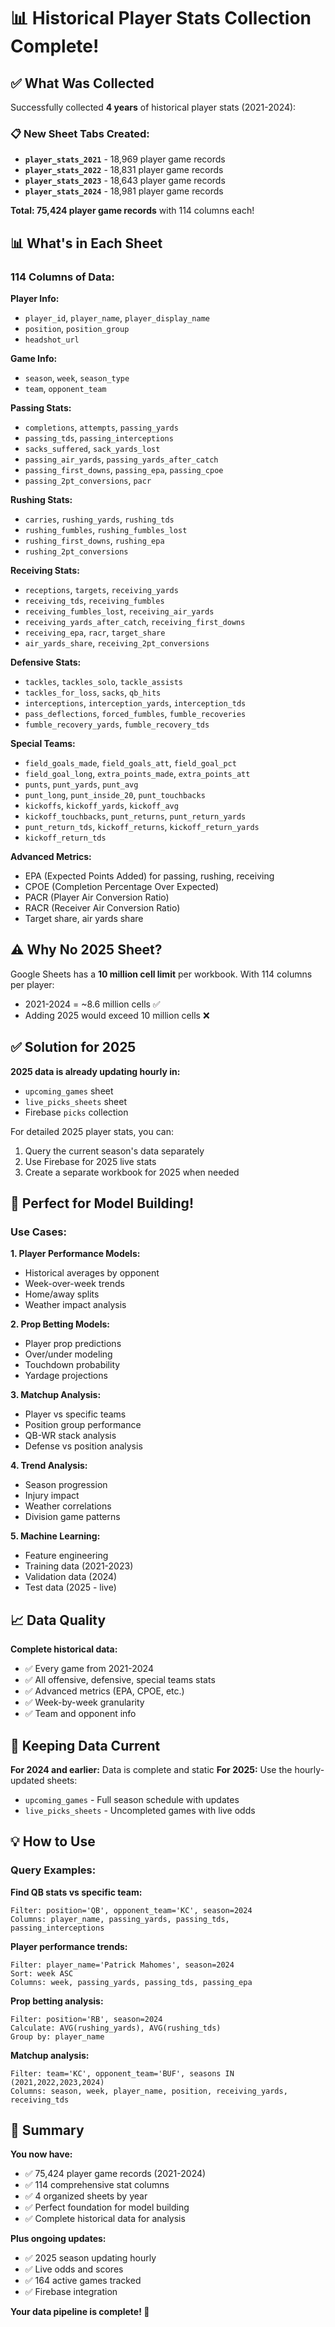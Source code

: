 # 📊 Historical Player Stats Collection Complete!

## ✅ What Was Collected

Successfully collected **4 years** of historical player stats (2021-2024):

### 📋 New Sheet Tabs Created:
- **`player_stats_2021`** - 18,969 player game records
- **`player_stats_2022`** - 18,831 player game records  
- **`player_stats_2023`** - 18,643 player game records
- **`player_stats_2024`** - 18,981 player game records

**Total: 75,424 player game records** with 114 columns each!

## 📊 What's in Each Sheet

### 114 Columns of Data:

**Player Info:**
- `player_id`, `player_name`, `player_display_name`
- `position`, `position_group`
- `headshot_url`

**Game Info:**
- `season`, `week`, `season_type`
- `team`, `opponent_team`

**Passing Stats:**
- `completions`, `attempts`, `passing_yards`
- `passing_tds`, `passing_interceptions`
- `sacks_suffered`, `sack_yards_lost`
- `passing_air_yards`, `passing_yards_after_catch`
- `passing_first_downs`, `passing_epa`, `passing_cpoe`
- `passing_2pt_conversions`, `pacr`

**Rushing Stats:**
- `carries`, `rushing_yards`, `rushing_tds`
- `rushing_fumbles`, `rushing_fumbles_lost`
- `rushing_first_downs`, `rushing_epa`
- `rushing_2pt_conversions`

**Receiving Stats:**
- `receptions`, `targets`, `receiving_yards`
- `receiving_tds`, `receiving_fumbles`
- `receiving_fumbles_lost`, `receiving_air_yards`
- `receiving_yards_after_catch`, `receiving_first_downs`
- `receiving_epa`, `racr`, `target_share`
- `air_yards_share`, `receiving_2pt_conversions`

**Defensive Stats:**
- `tackles`, `tackles_solo`, `tackle_assists`
- `tackles_for_loss`, `sacks`, `qb_hits`
- `interceptions`, `interception_yards`, `interception_tds`
- `pass_deflections`, `forced_fumbles`, `fumble_recoveries`
- `fumble_recovery_yards`, `fumble_recovery_tds`

**Special Teams:**
- `field_goals_made`, `field_goals_att`, `field_goal_pct`
- `field_goal_long`, `extra_points_made`, `extra_points_att`
- `punts`, `punt_yards`, `punt_avg`
- `punt_long`, `punt_inside_20`, `punt_touchbacks`
- `kickoffs`, `kickoff_yards`, `kickoff_avg`
- `kickoff_touchbacks`, `punt_returns`, `punt_return_yards`
- `punt_return_tds`, `kickoff_returns`, `kickoff_return_yards`
- `kickoff_return_tds`

**Advanced Metrics:**
- EPA (Expected Points Added) for passing, rushing, receiving
- CPOE (Completion Percentage Over Expected)
- PACR (Player Air Conversion Ratio)
- RACR (Receiver Air Conversion Ratio)
- Target share, air yards share

## ⚠️ Why No 2025 Sheet?

Google Sheets has a **10 million cell limit** per workbook. With 114 columns per player:
- 2021-2024 = ~8.6 million cells ✅
- Adding 2025 would exceed 10 million cells ❌

## ✅ Solution for 2025

**2025 data is already updating hourly in:**
- `upcoming_games` sheet
- `live_picks_sheets` sheet  
- Firebase `picks` collection

For detailed 2025 player stats, you can:
1. Query the current season's data separately
2. Use Firebase for 2025 live stats
3. Create a separate workbook for 2025 when needed

## 🎯 Perfect for Model Building!

### Use Cases:

**1. Player Performance Models:**
- Historical averages by opponent
- Week-over-week trends
- Home/away splits
- Weather impact analysis

**2. Prop Betting Models:**
- Player prop predictions
- Over/under modeling
- Touchdown probability
- Yardage projections

**3. Matchup Analysis:**
- Player vs specific teams
- Position group performance
- QB-WR stack analysis
- Defense vs position analysis

**4. Trend Analysis:**
- Season progression
- Injury impact
- Weather correlations
- Division game patterns

**5. Machine Learning:**
- Feature engineering
- Training data (2021-2023)
- Validation data (2024)
- Test data (2025 - live)

## 📈 Data Quality

**Complete historical data:**
- ✅ Every game from 2021-2024
- ✅ All offensive, defensive, special teams stats
- ✅ Advanced metrics (EPA, CPOE, etc.)
- ✅ Week-by-week granularity
- ✅ Team and opponent info

## 🔄 Keeping Data Current

**For 2024 and earlier:** Data is complete and static
**For 2025:** Use the hourly-updated sheets:
- `upcoming_games` - Full season schedule with updates
- `live_picks_sheets` - Uncompleted games with live odds

## 💡 How to Use

### Query Examples:

**Find QB stats vs specific team:**
```
Filter: position='QB', opponent_team='KC', season=2024
Columns: player_name, passing_yards, passing_tds, passing_interceptions
```

**Player performance trends:**
```
Filter: player_name='Patrick Mahomes', season=2024
Sort: week ASC
Columns: week, passing_yards, passing_tds, passing_epa
```

**Prop betting analysis:**
```
Filter: position='RB', season=2024
Calculate: AVG(rushing_yards), AVG(rushing_tds)
Group by: player_name
```

**Matchup analysis:**
```
Filter: team='KC', opponent_team='BUF', seasons IN (2021,2022,2023,2024)
Columns: season, week, player_name, position, receiving_yards, receiving_tds
```

## 🎊 Summary

**You now have:**
- ✅ 75,424 player game records (2021-2024)
- ✅ 114 comprehensive stat columns
- ✅ 4 organized sheets by year
- ✅ Perfect foundation for model building
- ✅ Complete historical data for analysis

**Plus ongoing updates:**
- ✅ 2025 season updating hourly
- ✅ Live odds and scores
- ✅ 164 active games tracked
- ✅ Firebase integration

**Your data pipeline is complete! 🚀**



